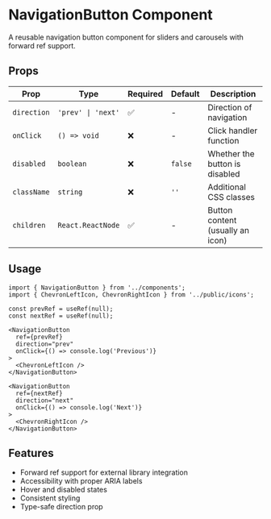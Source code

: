 # NavigationButton Component

A reusable navigation button component for sliders and carousels with forward ref support.

## Props

| Prop | Type | Required | Default | Description |
|------|------|----------|---------|-------------|
| `direction` | `'prev' \| 'next'` | ✅ | - | Direction of navigation |
| `onClick` | `() => void` | ❌ | - | Click handler function |
| `disabled` | `boolean` | ❌ | `false` | Whether the button is disabled |
| `className` | `string` | ❌ | `''` | Additional CSS classes |
| `children` | `React.ReactNode` | ✅ | - | Button content (usually an icon) |

## Usage

```tsx
import { NavigationButton } from '../components';
import { ChevronLeftIcon, ChevronRightIcon } from '../public/icons';

const prevRef = useRef(null);
const nextRef = useRef(null);

<NavigationButton
  ref={prevRef}
  direction="prev"
  onClick={() => console.log('Previous')}
>
  <ChevronLeftIcon />
</NavigationButton>

<NavigationButton
  ref={nextRef}
  direction="next"
  onClick={() => console.log('Next')}
>
  <ChevronRightIcon />
</NavigationButton>
```

## Features

- Forward ref support for external library integration
- Accessibility with proper ARIA labels
- Hover and disabled states
- Consistent styling
- Type-safe direction prop 